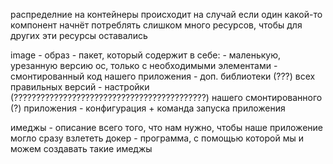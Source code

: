 распределние на контейнеры происходит на случай если один какой-то компонент начнёт потреблять слишком много ресурсов,
чтобы для других эти ресурсы оставались

image - образ - пакет, который содержит в себе:
    - маленькую, урезанную версию ос, только с необходимыми элементами
    - смонтированный код нашего приложения
    - доп. библиотеки (???) всех правильных версий
    - настройки (???????????????????????????????????????????) нашего смонтированного (?) приложения
    - конфигурация + команда запуска приложения

имеджы - описание всего того, что нам нужно, чтобы наше приложение могло сразу взлететь
докер - программа, с помощью которой мы и можем создавать такие имеджы
